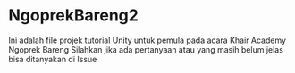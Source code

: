 # NgoprekBareng2
Ini adalah file projek tutorial Unity untuk pemula pada acara Khair Academy Ngoprek Bareng
Silahkan jika ada pertanyaan atau yang masih belum jelas bisa ditanyakan di Issue
